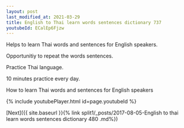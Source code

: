 ```yaml
---
layout: post
last_modified_at: 2021-03-29
title: English to Thai learn words sentences dictionary 737 
youtubeId: ECalEp6Fjzw
---
```

 
 
Helps to learn Thai words and sentences for English speakers.

Opportunitiy to repeat the words sentences. 

Practice Thai language. 
 
10 minutes practice every day. 
 
How to learn Thai words and sentences for English speakers 
 
{% include youtubePlayer.html id=page.youtubeId %}
 
 
[Next]({{ site.baseurl }}{% link  split1/_posts/2017-08-05-English to thai learn words sentences dictionary 480 .md%})
 
